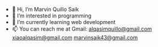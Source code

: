 - 👋 Hi, I’m Marvin Quillo Saik
- 👀 I’m interested in programming
- 🌱 I’m currently learning web development
- 📫 You can reach me at Gmail:
         alqasimquillo@gmail.com
         xiaoalqasim@gmail.com
         marvinsaik43@gmail.com
         
